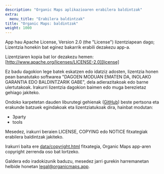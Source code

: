 ```yaml
---
description: "Organic Maps aplikazioaren erabilera baldintzak"
extra:
  menu_title: "Erabilera baldintzak"
title: "Organic Maps: baldintzak"
weight: 1000
---
```


App hau Apache License, Version 2.0 (the "License") lizentziapean dago;
Lizentzia honekin bat eginez bakarrik erabili dezakezu app-a.

Lizentziaren kopia bat lor dezakezu hemen:
[http://www.apache.org/licenses/LICENSE-2.0][license]

Ez badu dagokion lege batek eskatzen edo idatziz adosten, lizentzia honen
pean banatutako softwarea "DAGOEN MODUAN EMATEN DA, INOLAKO GARANTIA EDO
BALDINTZARIK GABE", dela adierazitakoak edo barne ulertutakoak. Irakurri
lizentzia dagokion baimen edo muga berezietaz gehiago jakiteko.

Ondoko karpetetan dauden liburutegi gehienak ([GitHub][github]) beste
pertsona eta erakunde batzuek egindakoak eta lizentziatukoak dira, hainbat
modutan:

- 3party
- tools

Mesedez, irakurri beraien LICENSE, COPYING edo NOTICE fitxategiak erabilera
baldintzak jakiteko.

Irakurri baita ere [data/copyright.html][copyright] fitxategia, Organic Maps
app-aren copyright zerrenda oso bat lortzeko.

Galdera edo iradokizunik baduzu, mesedez jarri gurekin harremanetan helbide
honetan [legal@organicmaps.app](mailto:legal@organicmaps.app).

[github]: https://github.com/organicmaps/organicmaps
[license]: http://www.apache.org/licenses/LICENSE-2.0
[copyright]: https://htmlpreview.github.io/?https://github.com/organicmaps/organicmaps/master/data/copyright.html
